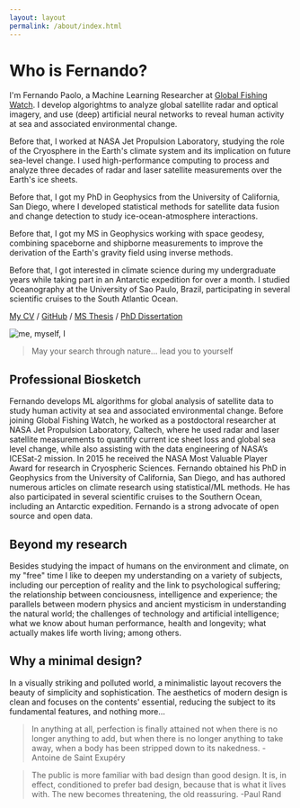 ```yaml
---
layout: layout
permalink: /about/index.html
---
```


# Who is Fernando?

I'm Fernando Paolo, a Machine Learning Researcher at [Global Fishing Watch](https://www.youtube.com/watch?v=SvxIoe6kr68). I develop algorightms to analyze global satellite radar and optical imagery, and use (deep) artificial neural networks to reveal human activity at sea and associated environmental change.

Before that, I worked at NASA Jet Propulsion Laboratory, studying the role of the Cryosphere in the Earth's climate system and its implication on future sea-level change. I used high-performance computing to process and analyze three decades of radar and laser satellite measurements over the Earth's ice sheets.

Before that, I got my PhD in Geophysics from the University of California, San Diego, where I developed statistical methods for satellite data fusion and change detection to study ice-ocean-atmosphere interactions.

Before that, I got my MS in Geophysics working with space geodesy, combining spaceborne and shipborne measurements to improve the derivation of the Earth's gravity field using inverse methods.

Before that, I got interested in climate science during my undergraduate years while taking part in an Antarctic expedition for over a month. I studied Oceanography at the University of Sao Paulo, Brazil, participating in several scientific cruises to the South Atlantic Ocean.

[My CV](https://www.dropbox.com/s/in7nxestumaripg/Paolo-CV.pdf?dl=0) / [GitHub](https://github.com/fspaolo) / [MS Thesis](/research/ms.html) / [PhD Dissertation](/research/phd.html)

![me, myself, I](/assets/img/san_bernardino.png)  

> May your search through nature... lead you to yourself


## Professional Biosketch

Fernando develops ML algorithms for global analysis of satellite data to study human activity at sea and associated environmental change. Before joining Global Fishing Watch, he worked as a postdoctoral researcher at NASA Jet Propulsion Laboratory, Caltech, where he used radar and laser satellite measurements to quantify current ice sheet loss and global sea level change, while also assisting with the data engineering of NASA’s ICESat-2 mission. In 2015 he received the NASA Most Valuable Player Award for research in Cryospheric Sciences. Fernando obtained his PhD in Geophysics from the University of California, San Diego, and has authored numerous articles on climate research using statistical/ML methods. He has also participated in several scientific cruises to the Southern Ocean, including an Antarctic expedition. Fernando is a strong advocate of open source and open data.

## Beyond my research

Besides studying the impact of humans on the environment and climate, on my "free" time I like to deepen my understanding on a variety of subjects, including our perception of reality and the link to psychological suffering; the relationship between conciousness, intelligence and experience; the parallels between modern physics and ancient mysticism in understanding the natural world; the challenges of technology and artificial intelligence; what we know about human performance, health and longevity; what actually makes life worth living; among others.

## Why a minimal design?

In a visually striking and polluted world, a minimalistic layout recovers the beauty of simplicity and sophistication. The aesthetics of modern design is clean and focuses on the contents' essential, reducing the subject to its fundamental features, and nothing more...

> In anything at all, perfection is finally attained not when there is no longer anything to add, but when there is no longer anything to take away, when a body has been stripped down to its nakedness. -Antoine de Saint Exupéry

> The public is more familiar with bad design than good design. It is, in effect, conditioned to prefer bad design, because that is what it lives with. The new becomes threatening, the old reassuring.  -Paul Rand


